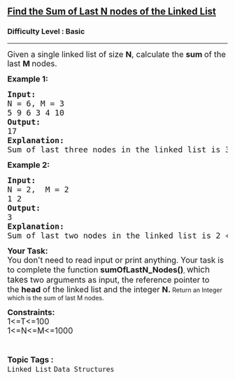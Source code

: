 <h2><a href="https://www.geeksforgeeks.org/problems/find-the-sum-of-last-n-nodes-of-the-linked-list/1?page=2&category=Linked%20List&status=unsolved&sortBy=submissions">Find the Sum of Last N nodes of the Linked List</a></h2><h3>Difficulty Level : Basic</h3><hr><div class="problems_problem_content__Xm_eO"><p><span style="font-size: 18px;">Given a single linked list of size <strong>N</strong>, calculate the <strong>sum </strong>of the last <strong>M </strong>nodes.</span></p>
<p><span style="font-size: 18px;"><strong>Example 1:</strong></span></p>
<pre><span style="font-size: 18px;"><strong>Input:</strong><br>N = 6, M = 3<br>5 9 6 3 4 10<br></span><span style="font-size: 18px;"><strong>Output:</strong><br>17<br></span><span style="font-size: 18px;"><strong>Explanation:<br></strong>Sum of last three nodes in the linked list is 3 + 4 + 10 = 17.</span></pre>
<p><span style="font-size: 18px;"><strong>Example 2:</strong></span></p>
<pre><span style="font-size: 18px;"><strong>Input:</strong><br>N = 2,  M = 2<br>1 2<br></span><span style="font-size: 18px;"><strong>Output:</strong><br>3<br></span><span style="font-size: 18px;"><strong>Explanation:<br></strong>Sum of last two nodes in the linked list is 2 + 1 = 3.</span></pre>
<p><span style="font-size: 18px;"><strong>Your Task: <br></strong></span><span style="font-size: 18px;">You don't need to read input or print anything. Your task is to complete the function&nbsp;<strong>sumOfLastN_Nodes</strong></span><strong style="font-size: 18px;">()</strong>, <span style="font-size: 14pt;">which takes&nbsp;</span><span style="font-size: 18px;">two arguments as input, the reference pointer to the&nbsp;</span><strong style="font-size: 18px;">head</strong><span style="font-size: 18px;"> of the linked list and the integer&nbsp;</span><strong style="font-size: 18px;">N. </strong>Return an Integer which is the sum of last M nodes.</p>
<p><span style="font-size: 18px;"><strong>Constraints:</strong><br>1&lt;=T&lt;=100<br>1&lt;=N&lt;=M&lt;=1000</span></p></div><br><p><span style=font-size:18px><strong>Topic Tags : </strong><br><code>Linked List</code>&nbsp;<code>Data Structures</code>&nbsp;